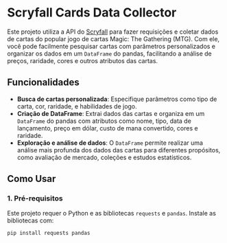 # Scryfall Cards Data Collector

Este projeto utiliza a API do [Scryfall](https://scryfall.com/docs/api) para fazer requisições e coletar dados de cartas do popular jogo de cartas Magic: The Gathering (MTG). Com ele, você pode facilmente pesquisar cartas com parâmetros personalizados e organizar os dados em um `DataFrame` do pandas, facilitando a análise de preços, raridade, cores e outros atributos das cartas.

## Funcionalidades

- **Busca de cartas personalizada**: Especifique parâmetros como tipo de carta, cor, raridade, e habilidades de jogo.
- **Criação de DataFrame**: Extrai dados das cartas e organiza em um `DataFrame` do pandas com atributos como nome, tipo, data de lançamento, preço em dólar, custo de mana convertido, cores e raridade.
- **Exploração e análise de dados**: O `DataFrame` permite realizar uma análise mais profunda dos dados das cartas para diferentes propósitos, como avaliação de mercado, coleções e estudos estatísticos.

## Como Usar

### 1. Pré-requisitos
Este projeto requer o Python e as bibliotecas `requests` e `pandas`. Instale as bibliotecas com:
```bash
pip install requests pandas
